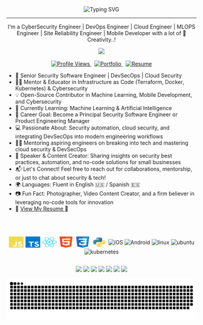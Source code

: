 <div align="center" >
  
![Typing SVG](https://readme-typing-svg.herokuapp.com?font=Fira+Code&weight=200&size=25&pause=3000&color=FFFFFF&center=true&width=500&lines=👋-Hola+my+name+is+Andres!)
<hr />
</div>

<div align="center" >

  I'm a CyberSecurity Engineer | DevOps Engineer | Cloud Engineer | MLOPS Engineer | Site Reliability Engineer | Mobile Developer with a lot of 🤯 Creativity..!

 <a href="https://www.buymeacoffee.com/hvaandres" target="_blank"><img src="https://img.shields.io/badge/Buy_Me_A_Coffee-FFDD00?style=for-the-badge&logo=buy-me-a-coffee&logoColor=black" target="_blank"></a> 

<p align="center">
    <a href="https://komarev.com/ghpvc/?username=hvaandres&label=Views&color=blue&style=plastic" target="_blank">
        <img src="https://komarev.com/ghpvc/?username=hvaandres&label=Views&color=blue&style=plastic" alt="Profile Views" />
    </a>
    &nbsp;
    <a href="https://aharo.dev">
        <img src="https://img.shields.io/badge/Portfolio-Visit-green" alt="Portfolio" />
    </a>
    &nbsp;
    <a href="https://github.com/hvaandres/hvaandres/blob/main/Andre's%20resume.pdf">
        <img src="https://img.shields.io/badge/Resume-Download-blue" alt="Resume" />
    </a>
</p>



<div align= "left">
<ul>
 <li>  🚀 Senior Security Software Engineer | DevSecOps | Cloud Security </li>
 <li> 👨‍🏫 Mentor & Educator in Infrastructure as Code (Terraform, Docker, Kubernetes) & Cybersecurity </li>
 <li> 💡 Open-Source Contributor in Machine Learning, Mobile Development, and Cybersecurity </li>
 <li> 🌱 Currently Learning: Machine Learning & Artificial Intelligence </li>
 <li> 🎯 Career Goal: Become a Principal Security Software Engineer or Product Engineering Manager </li>
 <li> 💻 Passionate About: Security automation, cloud security, and integrating DevSecOps into modern engineering workflows </li>
 <li> 👨‍🏫 Mentoring aspiring engineers on breaking into tech and mastering cloud security & DevSecOps </li>
 <li> 📢 Speaker & Content Creator: Sharing insights on security best practices, automation, and no-code solutions for small businesses </li>
 <li> 📬 Let's Connect! Feel free to reach out for collaborations, mentorship, or just to chat about security & tech! </li>
 <li> 🌍 Languages: Fluent in English 🇺🇸 / Spanish 🇪🇸 </li>
 <li> 📷 Fun Fact: Photographer, Video Content Creator, and a firm believer in leveraging no-code tools for innovation </li>
 
 <li> 📄 <a href="https://github.com/hvaandres/hvaandres/blob/main/Andre's%20resume.pdf" target="_blank"> View My Resume </a> 🚀 </li>

 
 </div>
<br>
<br>

<div style="display: inline_block"><br>
  <img align="center" alt="Rafa-Js" height="30" width="40" src="https://raw.githubusercontent.com/devicons/devicon/master/icons/javascript/javascript-plain.svg">
  <img align="center" alt="Rafa-Ts" height="30" width="40" src="https://raw.githubusercontent.com/devicons/devicon/master/icons/typescript/typescript-plain.svg">
  <img align="center" alt="Rafa-React" height="30" width="40" src="https://raw.githubusercontent.com/devicons/devicon/master/icons/react/react-original.svg">
  <img align="center" alt="Rafa-HTML" height="30" width="40" src="https://raw.githubusercontent.com/devicons/devicon/master/icons/html5/html5-original.svg">
  <img align="center" alt="Rafa-CSS" height="30" width="40" src="https://raw.githubusercontent.com/devicons/devicon/master/icons/css3/css3-original.svg">
  <img align="center" alt="Rafa-Python" height="30" width="40" src="https://raw.githubusercontent.com/devicons/devicon/master/icons/python/python-original.svg">
  <img align="center" alt="iOS" height="30" width="80" src="https://img.shields.io/badge/iOS-000000?style=for-the-badge&logo=ios&logoColor=white">
  <img align="center" alt="Android" height="30" width="80" src="https://img.shields.io/badge/ANdroid-a4c639?style=for-the-badge&logo=android&logoColor=white">
  <img align="center" alt="linux" height="30" width="80" src="https://img.shields.io/badge/Linux-FCC624?style=for-the-badge&logo=linux&logoColor=black">
  <img align="center" alt="ubuntu" height="30" width="80" src="https://img.shields.io/badge/Ubuntu-E95420?style=for-the-badge&logo=ubuntu&logoColor=white">
  <img align="center" alt="kubernetes" height="30" width="100" src="https://img.shields.io/badge/kubernetes-326ce5.svg?&style=for-the-badge&logo=kubernetes&logoColor=white">
</div>
  
  ##
 
<div> 
  <a href="https://www.youtube.com/channel/UCgWt5jQo5OLyMdlR0FbSmEQ" target="_blank"><img src="https://img.shields.io/badge/YouTube-FF0000?style=for-the-badge&logo=youtube&logoColor=white" target="_blank"></a>
  <a href="https://instagram.com/hvaandres" target="_blank"><img src="https://img.shields.io/badge/-Instagram-%23E4405F?style=for-the-badge&logo=instagram&logoColor=white" target="_blank"></a>
 <a href="https://discord.gg/4kFKpXAZ" target="_blank"><img src="https://img.shields.io/badge/Discord-7289DA?style=for-the-badge&logo=discord&logoColor=white" target="_blank"></a> 
  <a href = "mailto:hello@aharo.dev"><img src="https://img.shields.io/badge/-Email-%23333?style=for-the-badge&logo=gmail&logoColor=white" target="_blank"></a>
  <a href="https://www.linkedin.com/in/hvaandres/" target="_blank"><img src="https://img.shields.io/badge/-LinkedIn-%230077B5?style=for-the-badge&logo=linkedin&logoColor=white" target="_blank"></a> 
 <a href="https://www.buymeacoffee.com/hvaandres" target="_blank"><img src="https://img.shields.io/badge/Buy_Me_A_Coffee-FFDD00?style=for-the-badge&logo=buy-me-a-coffee&logoColor=black" target="_blank"></a>
 <a href="https://developers.google.com/profile/u/Hvaandres" target="_blank"><img src="https://img.shields.io/badge/ANdroid-a4c639?style=for-the-badge&logo=android&logoColor=white" target="_blank"></a>
 
  ![Snake animation](https://github.com/Platane/snk/raw/output/github-contribution-grid-snake.svg)
 
</div>
</div>


